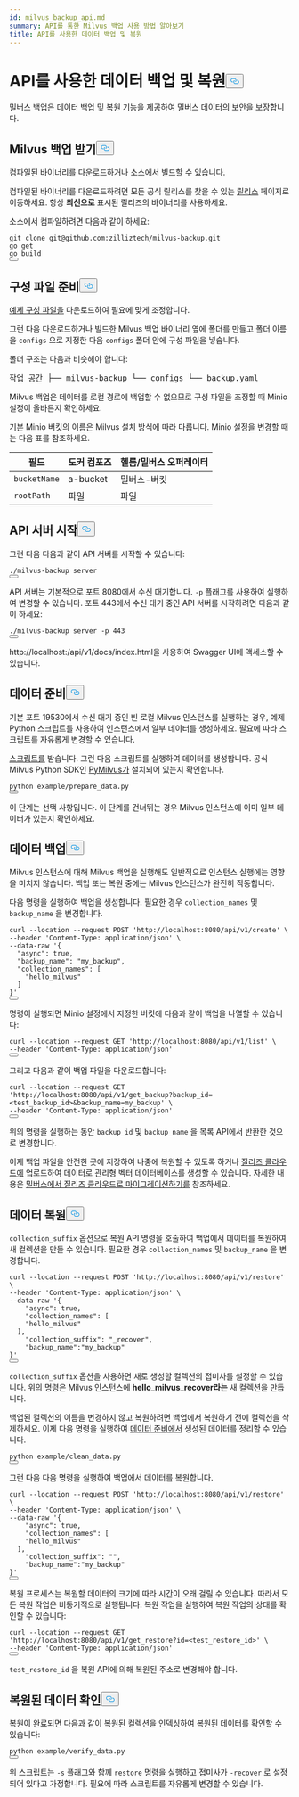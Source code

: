 ```yaml
---
id: milvus_backup_api.md
summary: API를 통한 Milvus 백업 사용 방법 알아보기
title: API를 사용한 데이터 백업 및 복원
---
```

<h1 id="Back-up-and-Restore-Data-Using-APIs" class="common-anchor-header">API를 사용한 데이터 백업 및 복원<button data-href="#Back-up-and-Restore-Data-Using-APIs" class="anchor-icon" translate="no">
      <svg translate="no"
        aria-hidden="true"
        focusable="false"
        height="20"
        version="1.1"
        viewBox="0 0 16 16"
        width="16"
      >
        <path
          fill="#0092E4"
          fill-rule="evenodd"
          d="M4 9h1v1H4c-1.5 0-3-1.69-3-3.5S2.55 3 4 3h4c1.45 0 3 1.69 3 3.5 0 1.41-.91 2.72-2 3.25V8.59c.58-.45 1-1.27 1-2.09C10 5.22 8.98 4 8 4H4c-.98 0-2 1.22-2 2.5S3 9 4 9zm9-3h-1v1h1c1 0 2 1.22 2 2.5S13.98 12 13 12H9c-.98 0-2-1.22-2-2.5 0-.83.42-1.64 1-2.09V6.25c-1.09.53-2 1.84-2 3.25C6 11.31 7.55 13 9 13h4c1.45 0 3-1.69 3-3.5S14.5 6 13 6z"
        ></path>
      </svg>
    </button></h1><p>밀버스 백업은 데이터 백업 및 복원 기능을 제공하여 밀버스 데이터의 보안을 보장합니다.</p>
<h2 id="Obtain-Milvus-Backup" class="common-anchor-header">Milvus 백업 받기<button data-href="#Obtain-Milvus-Backup" class="anchor-icon" translate="no">
      <svg translate="no"
        aria-hidden="true"
        focusable="false"
        height="20"
        version="1.1"
        viewBox="0 0 16 16"
        width="16"
      >
        <path
          fill="#0092E4"
          fill-rule="evenodd"
          d="M4 9h1v1H4c-1.5 0-3-1.69-3-3.5S2.55 3 4 3h4c1.45 0 3 1.69 3 3.5 0 1.41-.91 2.72-2 3.25V8.59c.58-.45 1-1.27 1-2.09C10 5.22 8.98 4 8 4H4c-.98 0-2 1.22-2 2.5S3 9 4 9zm9-3h-1v1h1c1 0 2 1.22 2 2.5S13.98 12 13 12H9c-.98 0-2-1.22-2-2.5 0-.83.42-1.64 1-2.09V6.25c-1.09.53-2 1.84-2 3.25C6 11.31 7.55 13 9 13h4c1.45 0 3-1.69 3-3.5S14.5 6 13 6z"
        ></path>
      </svg>
    </button></h2><p>컴파일된 바이너리를 다운로드하거나 소스에서 빌드할 수 있습니다.</p>
<p>컴파일된 바이너리를 다운로드하려면 모든 공식 릴리스를 찾을 수 있는 <a href="https://github.com/zilliztech/milvus-backup/releases">릴리스</a> 페이지로 이동하세요. 항상 <strong>최신으로</strong> 표시된 릴리즈의 바이너리를 사용하세요.</p>
<p>소스에서 컴파일하려면 다음과 같이 하세요:</p>
<pre><code translate="no" class="language-shell">git <span class="hljs-built_in">clone</span> git@github.com:zilliztech/milvus-backup.git
go get
go build
<button class="copy-code-btn"></button></code></pre>
<h2 id="Prepare-configuration-file" class="common-anchor-header">구성 파일 준비<button data-href="#Prepare-configuration-file" class="anchor-icon" translate="no">
      <svg translate="no"
        aria-hidden="true"
        focusable="false"
        height="20"
        version="1.1"
        viewBox="0 0 16 16"
        width="16"
      >
        <path
          fill="#0092E4"
          fill-rule="evenodd"
          d="M4 9h1v1H4c-1.5 0-3-1.69-3-3.5S2.55 3 4 3h4c1.45 0 3 1.69 3 3.5 0 1.41-.91 2.72-2 3.25V8.59c.58-.45 1-1.27 1-2.09C10 5.22 8.98 4 8 4H4c-.98 0-2 1.22-2 2.5S3 9 4 9zm9-3h-1v1h1c1 0 2 1.22 2 2.5S13.98 12 13 12H9c-.98 0-2-1.22-2-2.5 0-.83.42-1.64 1-2.09V6.25c-1.09.53-2 1.84-2 3.25C6 11.31 7.55 13 9 13h4c1.45 0 3-1.69 3-3.5S14.5 6 13 6z"
        ></path>
      </svg>
    </button></h2><p><a href="https://raw.githubusercontent.com/zilliztech/milvus-backup/master/configs/backup.yaml">예제 구성 파일을</a> 다운로드하여 필요에 맞게 조정합니다.</p>
<p>그런 다음 다운로드하거나 빌드한 Milvus 백업 바이너리 옆에 폴더를 만들고 폴더 이름을 <code translate="no">configs</code> 으로 지정한 다음 <code translate="no">configs</code> 폴더 안에 구성 파일을 넣습니다.</p>
<p>폴더 구조는 다음과 비슷해야 합니다:</p>
<pre>
작업 공간 ├── milvus-backup └── configs └── backup.yaml</pre>
<p>Milvus 백업은 데이터를 로컬 경로에 백업할 수 없으므로 구성 파일을 조정할 때 Minio 설정이 올바른지 확인하세요.</p>
<div class="alert note">
<p>기본 Minio 버킷의 이름은 Milvus 설치 방식에 따라 다릅니다. Minio 설정을 변경할 때는 다음 표를 참조하세요.</p>
<table>
<thead>
<tr><th>필드</th><th>도커 컴포즈</th><th>헬름/밀버스 오퍼레이터</th></tr>
</thead>
<tbody>
<tr><td><code translate="no">bucketName</code></td><td>a-bucket</td><td>밀버스-버킷</td></tr>
<tr><td><code translate="no">rootPath</code></td><td>파일</td><td>파일</td></tr>
</tbody>
</table>
</div>
<h2 id="Start-up-the-API-server" class="common-anchor-header">API 서버 시작<button data-href="#Start-up-the-API-server" class="anchor-icon" translate="no">
      <svg translate="no"
        aria-hidden="true"
        focusable="false"
        height="20"
        version="1.1"
        viewBox="0 0 16 16"
        width="16"
      >
        <path
          fill="#0092E4"
          fill-rule="evenodd"
          d="M4 9h1v1H4c-1.5 0-3-1.69-3-3.5S2.55 3 4 3h4c1.45 0 3 1.69 3 3.5 0 1.41-.91 2.72-2 3.25V8.59c.58-.45 1-1.27 1-2.09C10 5.22 8.98 4 8 4H4c-.98 0-2 1.22-2 2.5S3 9 4 9zm9-3h-1v1h1c1 0 2 1.22 2 2.5S13.98 12 13 12H9c-.98 0-2-1.22-2-2.5 0-.83.42-1.64 1-2.09V6.25c-1.09.53-2 1.84-2 3.25C6 11.31 7.55 13 9 13h4c1.45 0 3-1.69 3-3.5S14.5 6 13 6z"
        ></path>
      </svg>
    </button></h2><p>그런 다음 다음과 같이 API 서버를 시작할 수 있습니다:</p>
<pre><code translate="no" class="language-shell">./milvus-backup server
<button class="copy-code-btn"></button></code></pre>
<p>API 서버는 기본적으로 포트 8080에서 수신 대기합니다. <code translate="no">-p</code> 플래그를 사용하여 실행하여 변경할 수 있습니다. 포트 443에서 수신 대기 중인 API 서버를 시작하려면 다음과 같이 하세요:</p>
<pre><code translate="no" class="language-shell">./milvus-backup server -p 443
<button class="copy-code-btn"></button></code></pre>
<p>http://localhost:<port>/api/v1/docs/index.html을 사용하여 Swagger UI에 액세스할 수 있습니다.</p>
<h2 id="Prepare-data" class="common-anchor-header">데이터 준비<button data-href="#Prepare-data" class="anchor-icon" translate="no">
      <svg translate="no"
        aria-hidden="true"
        focusable="false"
        height="20"
        version="1.1"
        viewBox="0 0 16 16"
        width="16"
      >
        <path
          fill="#0092E4"
          fill-rule="evenodd"
          d="M4 9h1v1H4c-1.5 0-3-1.69-3-3.5S2.55 3 4 3h4c1.45 0 3 1.69 3 3.5 0 1.41-.91 2.72-2 3.25V8.59c.58-.45 1-1.27 1-2.09C10 5.22 8.98 4 8 4H4c-.98 0-2 1.22-2 2.5S3 9 4 9zm9-3h-1v1h1c1 0 2 1.22 2 2.5S13.98 12 13 12H9c-.98 0-2-1.22-2-2.5 0-.83.42-1.64 1-2.09V6.25c-1.09.53-2 1.84-2 3.25C6 11.31 7.55 13 9 13h4c1.45 0 3-1.69 3-3.5S14.5 6 13 6z"
        ></path>
      </svg>
    </button></h2><p>기본 포트 19530에서 수신 대기 중인 빈 로컬 Milvus 인스턴스를 실행하는 경우, 예제 Python 스크립트를 사용하여 인스턴스에서 일부 데이터를 생성하세요. 필요에 따라 스크립트를 자유롭게 변경할 수 있습니다.</p>
<p><a href="https://raw.githubusercontent.com/zilliztech/milvus-backup/main/example/prepare_data.py">스크립트를</a> 받습니다. 그런 다음 스크립트를 실행하여 데이터를 생성합니다. 공식 Milvus Python SDK인 <a href="https://pypi.org/project/pymilvus/">PyMilvus가</a> 설치되어 있는지 확인합니다.</p>
<pre><code translate="no" class="language-shell">python example/prepare_data.py
<button class="copy-code-btn"></button></code></pre>
<p>이 단계는 선택 사항입니다. 이 단계를 건너뛰는 경우 Milvus 인스턴스에 이미 일부 데이터가 있는지 확인하세요.</p>
<h2 id="Back-up-data" class="common-anchor-header">데이터 백업<button data-href="#Back-up-data" class="anchor-icon" translate="no">
      <svg translate="no"
        aria-hidden="true"
        focusable="false"
        height="20"
        version="1.1"
        viewBox="0 0 16 16"
        width="16"
      >
        <path
          fill="#0092E4"
          fill-rule="evenodd"
          d="M4 9h1v1H4c-1.5 0-3-1.69-3-3.5S2.55 3 4 3h4c1.45 0 3 1.69 3 3.5 0 1.41-.91 2.72-2 3.25V8.59c.58-.45 1-1.27 1-2.09C10 5.22 8.98 4 8 4H4c-.98 0-2 1.22-2 2.5S3 9 4 9zm9-3h-1v1h1c1 0 2 1.22 2 2.5S13.98 12 13 12H9c-.98 0-2-1.22-2-2.5 0-.83.42-1.64 1-2.09V6.25c-1.09.53-2 1.84-2 3.25C6 11.31 7.55 13 9 13h4c1.45 0 3-1.69 3-3.5S14.5 6 13 6z"
        ></path>
      </svg>
    </button></h2><div class="tab-wrapper"></div>
<p>Milvus 인스턴스에 대해 Milvus 백업을 실행해도 일반적으로 인스턴스 실행에는 영향을 미치지 않습니다. 백업 또는 복원 중에는 Milvus 인스턴스가 완전히 작동합니다.</p>
<p>다음 명령을 실행하여 백업을 생성합니다. 필요한 경우 <code translate="no">collection_names</code> 및 <code translate="no">backup_name</code> 을 변경합니다.</p>
<pre><code translate="no" class="language-shell">curl --location --request POST <span class="hljs-string">&#x27;http://localhost:8080/api/v1/create&#x27;</span> \
--header <span class="hljs-string">&#x27;Content-Type: application/json&#x27;</span> \
--data-raw <span class="hljs-string">&#x27;{
  &quot;async&quot;: true,
  &quot;backup_name&quot;: &quot;my_backup&quot;,
  &quot;collection_names&quot;: [
    &quot;hello_milvus&quot;
  ]
}&#x27;</span>
<button class="copy-code-btn"></button></code></pre>
<p>명령이 실행되면 Minio 설정에서 지정한 버킷에 다음과 같이 백업을 나열할 수 있습니다:</p>
<pre><code translate="no" class="language-shell">curl --location --request <span class="hljs-variable constant_">GET</span> <span class="hljs-string">&#x27;http://localhost:8080/api/v1/list&#x27;</span> \
--header <span class="hljs-string">&#x27;Content-Type: application/json&#x27;</span>
<button class="copy-code-btn"></button></code></pre>
<p>그리고 다음과 같이 백업 파일을 다운로드합니다:</p>
<pre><code translate="no" class="language-shell">curl --location --request <span class="hljs-variable constant_">GET</span> <span class="hljs-string">&#x27;http://localhost:8080/api/v1/get_backup?backup_id=&lt;test_backup_id&gt;&amp;backup_name=my_backup&#x27;</span> \
--header <span class="hljs-string">&#x27;Content-Type: application/json&#x27;</span>
<button class="copy-code-btn"></button></code></pre>
<p>위의 명령을 실행하는 동안 <code translate="no">backup_id</code> 및 <code translate="no">backup_name</code> 을 목록 API에서 반환한 것으로 변경합니다.</p>
<p>이제 백업 파일을 안전한 곳에 저장하여 나중에 복원할 수 있도록 하거나 <a href="https://cloud.zilliz.com">질리즈 클라우드에</a> 업로드하여 데이터로 관리형 벡터 데이터베이스를 생성할 수 있습니다. 자세한 내용은 <a href="https://zilliz.com/doc/migrate_from_milvus-2x">밀버스에서 질리즈 클라우드로 마이그레이션하기를</a> 참조하세요.</p>
<h2 id="Restore-data" class="common-anchor-header">데이터 복원<button data-href="#Restore-data" class="anchor-icon" translate="no">
      <svg translate="no"
        aria-hidden="true"
        focusable="false"
        height="20"
        version="1.1"
        viewBox="0 0 16 16"
        width="16"
      >
        <path
          fill="#0092E4"
          fill-rule="evenodd"
          d="M4 9h1v1H4c-1.5 0-3-1.69-3-3.5S2.55 3 4 3h4c1.45 0 3 1.69 3 3.5 0 1.41-.91 2.72-2 3.25V8.59c.58-.45 1-1.27 1-2.09C10 5.22 8.98 4 8 4H4c-.98 0-2 1.22-2 2.5S3 9 4 9zm9-3h-1v1h1c1 0 2 1.22 2 2.5S13.98 12 13 12H9c-.98 0-2-1.22-2-2.5 0-.83.42-1.64 1-2.09V6.25c-1.09.53-2 1.84-2 3.25C6 11.31 7.55 13 9 13h4c1.45 0 3-1.69 3-3.5S14.5 6 13 6z"
        ></path>
      </svg>
    </button></h2><div class="tab-wrapper"></div>
<p><code translate="no">collection_suffix</code> 옵션으로 복원 API 명령을 호출하여 백업에서 데이터를 복원하여 새 컬렉션을 만들 수 있습니다. 필요한 경우 <code translate="no">collection_names</code> 및 <code translate="no">backup_name</code> 을 변경합니다.</p>
<pre><code translate="no" class="language-shell">curl --location --request POST <span class="hljs-string">&#x27;http://localhost:8080/api/v1/restore&#x27;</span> \
--header <span class="hljs-string">&#x27;Content-Type: application/json&#x27;</span> \
--data-raw <span class="hljs-string">&#x27;{
    &quot;async&quot;: true,
    &quot;collection_names&quot;: [
    &quot;hello_milvus&quot;
  ],
    &quot;collection_suffix&quot;: &quot;_recover&quot;,
    &quot;backup_name&quot;:&quot;my_backup&quot;
}&#x27;</span>
<button class="copy-code-btn"></button></code></pre>
<p><code translate="no">collection_suffix</code> 옵션을 사용하면 새로 생성할 컬렉션의 접미사를 설정할 수 있습니다. 위의 명령은 Milvus 인스턴스에 <strong>hello_milvus_recover라는</strong> 새 컬렉션을 만듭니다.</p>
<p>백업된 컬렉션의 이름을 변경하지 않고 복원하려면 백업에서 복원하기 전에 컬렉션을 삭제하세요. 이제 다음 명령을 실행하여 <a href="#Prepare-data">데이터 준비에서</a> 생성된 데이터를 정리할 수 있습니다.</p>
<pre><code translate="no" class="language-shell">python example/clean_data.py
<button class="copy-code-btn"></button></code></pre>
<p>그런 다음 다음 명령을 실행하여 백업에서 데이터를 복원합니다.</p>
<pre><code translate="no" class="language-shell">curl --location --request POST <span class="hljs-string">&#x27;http://localhost:8080/api/v1/restore&#x27;</span> \
--header <span class="hljs-string">&#x27;Content-Type: application/json&#x27;</span> \
--data-raw <span class="hljs-string">&#x27;{
    &quot;async&quot;: true,
    &quot;collection_names&quot;: [
    &quot;hello_milvus&quot;
  ],
    &quot;collection_suffix&quot;: &quot;&quot;,
    &quot;backup_name&quot;:&quot;my_backup&quot;
}&#x27;</span>
<button class="copy-code-btn"></button></code></pre>
<p>복원 프로세스는 복원할 데이터의 크기에 따라 시간이 오래 걸릴 수 있습니다. 따라서 모든 복원 작업은 비동기적으로 실행됩니다. 복원 작업을 실행하여 복원 작업의 상태를 확인할 수 있습니다:</p>
<pre><code translate="no" class="language-shell">curl --location --request <span class="hljs-variable constant_">GET</span> <span class="hljs-string">&#x27;http://localhost:8080/api/v1/get_restore?id=&lt;test_restore_id&gt;&#x27;</span> \
--header <span class="hljs-string">&#x27;Content-Type: application/json&#x27;</span>
<button class="copy-code-btn"></button></code></pre>
<p><code translate="no">test_restore_id</code> 을 복원 API에 의해 복원된 주소로 변경해야 합니다.</p>
<h2 id="Verify-restored-data" class="common-anchor-header">복원된 데이터 확인<button data-href="#Verify-restored-data" class="anchor-icon" translate="no">
      <svg translate="no"
        aria-hidden="true"
        focusable="false"
        height="20"
        version="1.1"
        viewBox="0 0 16 16"
        width="16"
      >
        <path
          fill="#0092E4"
          fill-rule="evenodd"
          d="M4 9h1v1H4c-1.5 0-3-1.69-3-3.5S2.55 3 4 3h4c1.45 0 3 1.69 3 3.5 0 1.41-.91 2.72-2 3.25V8.59c.58-.45 1-1.27 1-2.09C10 5.22 8.98 4 8 4H4c-.98 0-2 1.22-2 2.5S3 9 4 9zm9-3h-1v1h1c1 0 2 1.22 2 2.5S13.98 12 13 12H9c-.98 0-2-1.22-2-2.5 0-.83.42-1.64 1-2.09V6.25c-1.09.53-2 1.84-2 3.25C6 11.31 7.55 13 9 13h4c1.45 0 3-1.69 3-3.5S14.5 6 13 6z"
        ></path>
      </svg>
    </button></h2><p>복원이 완료되면 다음과 같이 복원된 컬렉션을 인덱싱하여 복원된 데이터를 확인할 수 있습니다:</p>
<pre><code translate="no" class="language-shell">python example/verify_data.py
<button class="copy-code-btn"></button></code></pre>
<p>위 스크립트는 <code translate="no">-s</code> 플래그와 함께 <code translate="no">restore</code> 명령을 실행하고 접미사가 <code translate="no">-recover</code> 로 설정되어 있다고 가정합니다. 필요에 따라 스크립트를 자유롭게 변경할 수 있습니다.</p>
